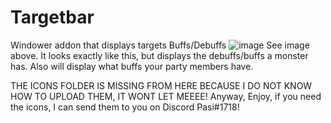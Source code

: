 # Targetbar
Windower addon that displays targets Buffs/Debuffs 
![image](https://user-images.githubusercontent.com/108941476/211431745-c6071ec3-9818-4af8-8712-2689b6158723.png)
See image above. It looks exactly like this, but displays the debuffs/buffs a monster has. Also will display what buffs your party members have. 


THE ICONS FOLDER IS MISSING FROM HERE BECAUSE I DO NOT KNOW HOW TO UPLOAD THEM, IT WONT LET MEEEE! Anyway, Enjoy, if you need the icons, I can send them to you on Discord Pasi#1718!
